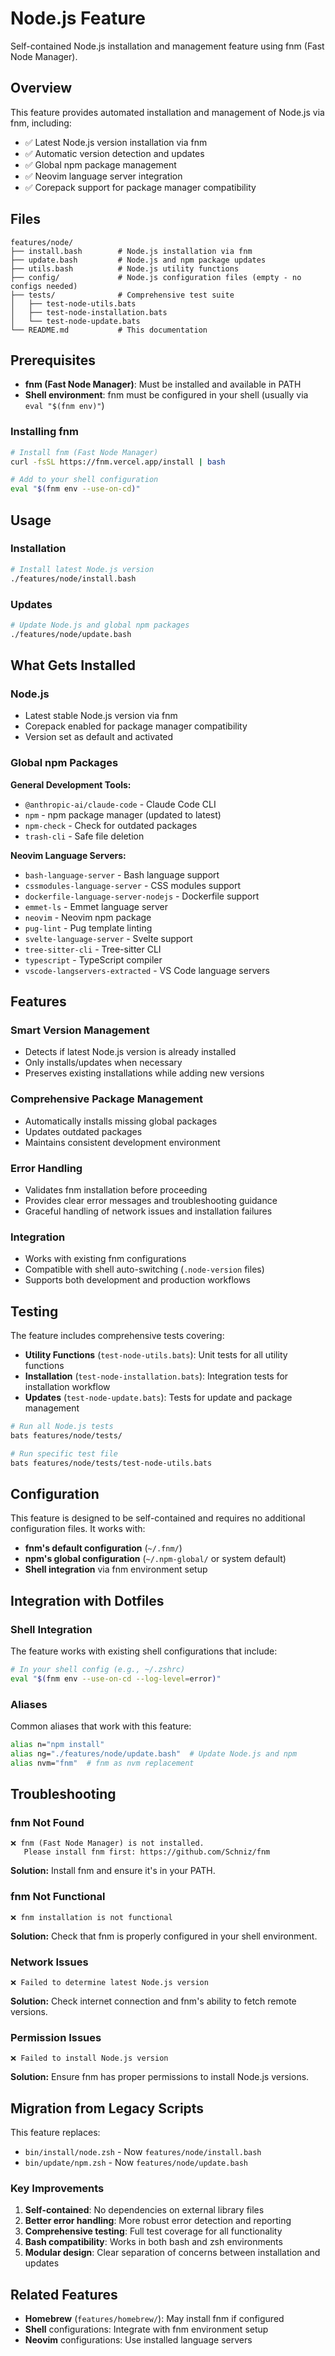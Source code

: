 # Node.js Feature

Self-contained Node.js installation and management feature using fnm (Fast Node Manager).

## Overview

This feature provides automated installation and management of Node.js via fnm, including:

- ✅ Latest Node.js version installation via fnm
- ✅ Automatic version detection and updates
- ✅ Global npm package management
- ✅ Neovim language server integration
- ✅ Corepack support for package manager compatibility

## Files

```
features/node/
├── install.bash        # Node.js installation via fnm
├── update.bash         # Node.js and npm package updates
├── utils.bash          # Node.js utility functions
├── config/             # Node.js configuration files (empty - no configs needed)
├── tests/              # Comprehensive test suite
│   ├── test-node-utils.bats
│   ├── test-node-installation.bats
│   └── test-node-update.bats
└── README.md           # This documentation
```

## Prerequisites

- **fnm (Fast Node Manager)**: Must be installed and available in PATH
- **Shell environment**: fnm must be configured in your shell (usually via `eval "$(fnm env)"`)

### Installing fnm

```bash
# Install fnm (Fast Node Manager)
curl -fsSL https://fnm.vercel.app/install | bash

# Add to your shell configuration
eval "$(fnm env --use-on-cd)"
```

## Usage

### Installation

```bash
# Install latest Node.js version
./features/node/install.bash
```

### Updates

```bash
# Update Node.js and global npm packages
./features/node/update.bash
```

## What Gets Installed

### Node.js
- Latest stable Node.js version via fnm
- Corepack enabled for package manager compatibility
- Version set as default and activated

### Global npm Packages

**General Development Tools:**
- `@anthropic-ai/claude-code` - Claude Code CLI
- `npm` - npm package manager (updated to latest)
- `npm-check` - Check for outdated packages
- `trash-cli` - Safe file deletion

**Neovim Language Servers:**
- `bash-language-server` - Bash language support
- `cssmodules-language-server` - CSS modules support
- `dockerfile-language-server-nodejs` - Dockerfile support
- `emmet-ls` - Emmet language server
- `neovim` - Neovim npm package
- `pug-lint` - Pug template linting
- `svelte-language-server` - Svelte support
- `tree-sitter-cli` - Tree-sitter CLI
- `typescript` - TypeScript compiler
- `vscode-langservers-extracted` - VS Code language servers

## Features

### Smart Version Management
- Detects if latest Node.js version is already installed
- Only installs/updates when necessary
- Preserves existing installations while adding new versions

### Comprehensive Package Management
- Automatically installs missing global packages
- Updates outdated packages
- Maintains consistent development environment

### Error Handling
- Validates fnm installation before proceeding
- Provides clear error messages and troubleshooting guidance
- Graceful handling of network issues and installation failures

### Integration
- Works with existing fnm configurations
- Compatible with shell auto-switching (`.node-version` files)
- Supports both development and production workflows

## Testing

The feature includes comprehensive tests covering:

- **Utility Functions** (`test-node-utils.bats`): Unit tests for all utility functions
- **Installation** (`test-node-installation.bats`): Integration tests for installation workflow
- **Updates** (`test-node-update.bats`): Tests for update and package management

```bash
# Run all Node.js tests
bats features/node/tests/

# Run specific test file
bats features/node/tests/test-node-utils.bats
```

## Configuration

This feature is designed to be self-contained and requires no additional configuration files. It works with:

- **fnm's default configuration** (`~/.fnm/`)
- **npm's global configuration** (`~/.npm-global/` or system default)
- **Shell integration** via fnm environment setup

## Integration with Dotfiles

### Shell Integration

The feature works with existing shell configurations that include:

```bash
# In your shell config (e.g., ~/.zshrc)
eval "$(fnm env --use-on-cd --log-level=error)"
```

### Aliases

Common aliases that work with this feature:

```bash
alias n="npm install"
alias ng="./features/node/update.bash"  # Update Node.js and npm
alias nvm="fnm"  # fnm as nvm replacement
```

## Troubleshooting

### fnm Not Found
```
❌ fnm (Fast Node Manager) is not installed.
   Please install fnm first: https://github.com/Schniz/fnm
```

**Solution:** Install fnm and ensure it's in your PATH.

### fnm Not Functional
```
❌ fnm installation is not functional
```

**Solution:** Check that fnm is properly configured in your shell environment.

### Network Issues
```
❌ Failed to determine latest Node.js version
```

**Solution:** Check internet connection and fnm's ability to fetch remote versions.

### Permission Issues
```
❌ Failed to install Node.js version
```

**Solution:** Ensure fnm has proper permissions to install Node.js versions.

## Migration from Legacy Scripts

This feature replaces:
- `bin/install/node.zsh` - Now `features/node/install.bash`
- `bin/update/npm.zsh` - Now `features/node/update.bash`

### Key Improvements

1. **Self-contained**: No dependencies on external library files
2. **Better error handling**: More robust error detection and reporting
3. **Comprehensive testing**: Full test coverage for all functionality
4. **Bash compatibility**: Works in both bash and zsh environments
5. **Modular design**: Clear separation of concerns between installation and updates

## Related Features

- **Homebrew** (`features/homebrew/`): May install fnm if configured
- **Shell** configurations: Integrate with fnm environment setup
- **Neovim** configurations: Use installed language servers
